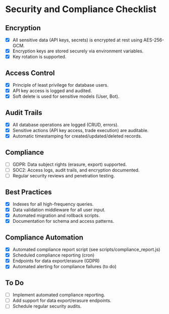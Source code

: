 # Security and Compliance Checklist

## Encryption
- [x] All sensitive data (API keys, secrets) is encrypted at rest using AES-256-GCM.
- [x] Encryption keys are stored securely via environment variables.
- [x] Key rotation is supported.

## Access Control
- [x] Principle of least privilege for database users.
- [x] API key access is logged and audited.
- [x] Soft delete is used for sensitive models (User, Bot).

## Audit Trails
- [x] All database operations are logged (CRUD, errors).
- [x] Sensitive actions (API key access, trade execution) are auditable.
- [x] Automatic timestamping for created/updated/deleted records.

## Compliance
- [ ] GDPR: Data subject rights (erasure, export) supported.
- [ ] SOC2: Access logs, audit trails, and encryption documented.
- [ ] Regular security reviews and penetration testing.

## Best Practices
- [x] Indexes for all high-frequency queries.
- [x] Data validation middleware for all user input.
- [x] Automated migration and rollback scripts.
- [x] Documentation for schema and access patterns.

## Compliance Automation
- [x] Automated compliance report script (see scripts/compliance_report.js)
- [x] Scheduled compliance reporting (cron)
- [x] Endpoints for data export/erasure (GDPR)
- [x] Automated alerting for compliance failures (to do)

## To Do
- [ ] Implement automated compliance reporting.
- [ ] Add support for data export/erasure endpoints.
- [ ] Schedule regular security audits. 